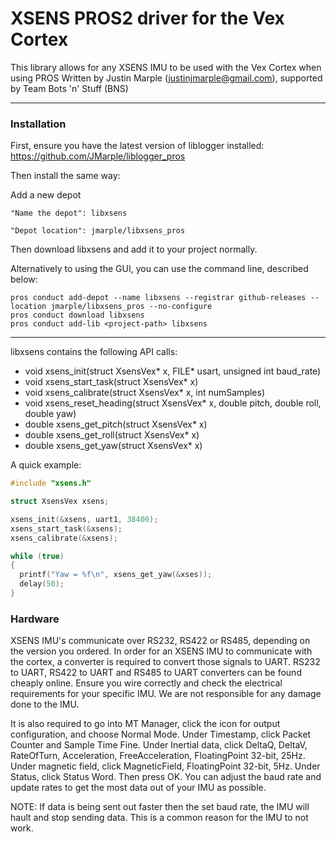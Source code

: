 # XSENS PROS2 driver for the Vex Cortex

This library allows for any XSENS IMU to be used with the Vex Cortex when using PROS
Written by Justin Marple (justinjmarple@gmail.com), supported by Team Bots 'n' Stuff (BNS)

---
### Installation
First, ensure you have the latest version of liblogger installed: https://github.com/JMarple/liblogger_pros

Then install the same way:

Add a new depot

`"Name the depot": libxsens`

`"Depot location": jmarple/libxsens_pros`

Then download libxsens and add it to your project normally.

Alternatively to using the GUI, you can use the command line, described below:

```
pros conduct add-depot --name libxsens --registrar github-releases --location jmarple/libxsens_pros --no-configure
pros conduct download libxsens
pros conduct add-lib <project-path> libxsens
```

---

libxsens contains the following API calls:
 - void xsens_init(struct XsensVex* x, FILE* usart, unsigned int baud_rate)
 - void xsens_start_task(struct XsensVex* x)
 - void xsens_calibrate(struct XsensVex* x, int numSamples)
 - void xsens_reset_heading(struct XsensVex* x, double pitch, double roll, double yaw)
 - double xsens_get_pitch(struct XsensVex* x)
 - double xsens_get_roll(struct XsensVex* x)
 - double xsens_get_yaw(struct XsensVex* x)

A quick example:
```c
#include "xsens.h"

struct XsensVex xsens;

xsens_init(&xsens, uart1, 38400);
xsens_start_task(&xsens);
xsens_calibrate(&xsens);

while (true)
{
  printf("Yaw = %f\n", xsens_get_yaw(&xses));
  delay(50);
}
```

### Hardware

XSENS IMU's communicate over RS232, RS422 or RS485, depending on the version you ordered.  In order for an XSENS IMU to communicate with the cortex, a converter is required to convert those signals to UART.  RS232 to UART, RS422 to UART and RS485 to UART converters can be found cheaply online.  Ensure you wire correctly and check the electrical requirements for your specific IMU.  We are not responsible for any damage done to the IMU.  

It is also required to go into MT Manager, click the icon for output configuration, and choose Normal Mode.  Under Timestamp, click Packet Counter and Sample Time Fine. Under Inertial data, click DeltaQ, DeltaV, RateOfTurn, Acceleration, FreeAcceleration, FloatingPoint 32-bit, 25Hz.  Under magnetic field, click MagneticField, FloatingPoint 32-bit, 5Hz.  Under Status, click Status Word.  Then press OK.  You can adjust the baud rate and update rates to get the most data out of your IMU as possible.  

NOTE: If data is being sent out faster then the set baud rate, the IMU will hault and stop sending data.  This is a common reason for the IMU to not work.  
